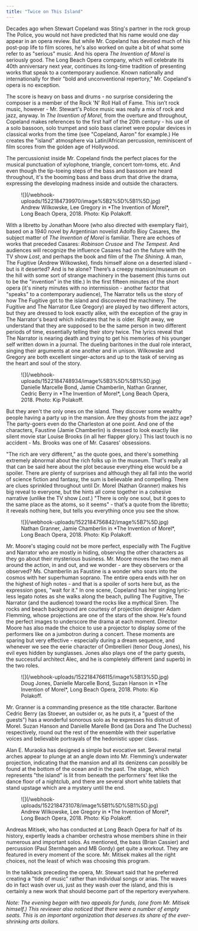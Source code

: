 ```yaml
---
title: "Twice on This Island"
---
```


Decades ago when Stewart Copeland was Sting's partner in the rock group The Police, you would not have predicted that his name would one day appear in an opera review.  But while Mr. Copeland has devoted much of his post-pop life to film scores, he's also worked on quite a bit of what some refer to as "serious" music. And his opera *The Invention of Morel* is seriously good. The Long Beach Opera company, which will celebrate its 40th anniversary next year, continues its long-time tradition of presenting works that speak to a contemporary audience. Known nationally and internationally for their "bold and unconventional repertory," Mr. Copeland's opera is no exception.

The score is heavy on bass and drums - no surprise considering the composer is a member of the Rock 'N' Roll Hall of Fame. This isn’t rock music, however - Mr.  Stewart's Police music was really a mix of rock and jazz, anyway. In *The Invention of Morel*, from the overture and throughout, Copeland makes references to the first half of the 20th century - his use of a solo bassoon, solo trumpet and solo bass clarinet were popular devices in classical works from the time (see "Copeland, Aaron" for example.) He creates the "island" atmosphere via Latin/African percussion, reminiscent of film scores from the golden age of Hollywood.

The percussionist inside Mr. Copeland finds the perfect places for the musical punctuation of xylophone, triangle, concert tom-toms, etc. And even though the tip-toeing steps of the bass and bassoon are heard throughout, it's the booming bass and bass drum that drive the drama, expressing the developing madness inside and outside the characters.

<figure data-type="image">
![](/webhook-uploads/1522184739970/image%5B2%5D%5B1%5D.jpg)
<figcaption>Andrew Wilkowske, Lee Gregory in *The Invention of Morel*, Long Beach Opera, 2018. Photo: Kip Polakoff.</figcaption>
</figure>

With a libretto by Jonathan Moore (who also directed with exemplary flair), based on a 1940 novel by Argentinian novelist Adolfo Bioy Casares, the subject matter of *The Invention of Morel* is familiar. There are echoes of works that preceded Casares: *Robinson Crusoe* and *The Tempest*. And audiences will recognize the influence Casares had on the future with the TV show *Lost*, and perhaps the book and film of the *The Shining*. A man, The Fugitive (Andrew Wilkowske), finds himself alone on a deserted island - but is it deserted? And is he alone? There’s a creepy mansion/museum on the hill with some sort of strange machinery in the basement (this turns out to be the "invention" in the title.) In the first fifteen minutes of the short opera (it's ninety minutes with no intermission - another factor that "speaks" to a contemporary audience), The Narrator tells us the story of how The Fugitive got to the island and discovered the machinery. The Fugitive and The Narrator (Lee Gregory) are played by two different actors, but they are dressed to look exactly alike, with the exception of the gray in The Narrator's beard which indicates that he is older. Right away, we understand that they are supposed to be the same person in two different periods of time, essentially telling their story twice. The lyrics reveal that The Narrator is nearing death and trying to get his memories of his younger self written down in a journal. The dueling baritones in the dual role interact, singing their arguments at one another and in unison. Wilkowske and Gregory are both excellent singer-actors and up to the task of serving as the heart and soul of the story.

<figure data-type="image">
![](/webhook-uploads/1522184748934/image%5B3%5D%5B1%5D.jpg)
<figcaption>Danielle Marcelle Bond, Jamie Chamberlin, Nathan Granner, Cedric Berry in *The Invention of Morel*, Long Beach Opera, 2018. Photo: Kip Polakoff.</figcaption>
</figure>

But they aren't the only ones on the island. They discover some wealthy people having a party up in the mansion. Are they ghosts from the jazz age? The party-goers even do the Charleston at one point. And one of the characters, Faustine (Jamie Chamberlin) is dressed to look exactly like silent movie star Louise Brooks (in all her flapper glory.) This last touch is no accident - Ms. Brooks was one of Mr. Casares' obsessions.

"The rich are very different," as the quote goes, and there's something extremely abnormal about the rich folks up in the museum. That's really all that can be said here about the plot because everything else would be a spoiler. There are plenty of surprises and although they all fall into the world of science fiction and fantasy, the sum is believable and compelling. There are clues sprinkled throughout until Dr. Morel (Nathan Granner) makes his big reveal to everyone, but the hints all come together in a cohesive narrative (unlike the TV show *Lost*.) "There is only one soul, but it goes to the same place as the atoms, so it seems" - that’s a quote from the libretto; it reveals nothing here, but tells you everything once you see the show.

<figure data-type="image">
![](/webhook-uploads/1522184756842/image%5B7%5D.jpg)
<figcaption>Nathan Granner, Jamie Chamberlin in *The Invention of Morel*, Long Beach Opera, 2018. Photo: Kip Polakoff.</figcaption>
</figure>

Mr. Moore's staging could not be more perfect, especially with The Fugitive and Narrator who are mostly in hiding, observing the other characters as they go about their mysterious business. Mr. Moore moves the two men all around the action, in and out, and we wonder - are they observers or the observed?
Ms. Chamberlin as Faustine is a wonder who soars into the cosmos with her superhuman soprano. The entire opera ends with her on the highest of high notes - and that is a spoiler of sorts here but, as the expression goes, "wait for it." In one scene, Copeland has her singing lyric-less legato notes as she walks along the beach, pulling The Fugitive, The Narrator (and the audience) toward the rocks like a mythical Siren. The rocks and beach background are courtesy of projection designer Adam Flemming, whose projections are one of the stars of the show. He's found the perfect images to underscore the drama at each moment. Director Moore has also made the choice to use a projector to display some of the performers like on a jumbotron during a concert. These moments are sparing but very effective - especially during a dream sequence, and whenever we see the eerie character of Ombrellieri (tenor Doug Jones), his evil eyes hidden by sunglasses. Jones also plays one of the party guests, the successful architect Alec, and he is completely different (and superb) in the two roles.

<figure data-type="image">
![](/webhook-uploads/1522184766115/image%5B13%5D.jpg)
<figcaption>Doug Jones, Danielle Marcelle Bond, Suzan Hanson in *The Invention of Morel*, Long Beach Opera, 2018. Photo: Kip Polakoff.</figcaption>
</figure>

Mr. Granner is a commanding presence as the title character. Baritone Cedric Berry (as Stoever, an outsider or, as he puts it, a "guest of the guests") has a wonderful sonorous solo as he expresses his distrust of Morel. Suzan Hanson and Danielle Marelle Bond (as Dora and The Duchess) respectively, round out the rest of the ensemble with their superlative voices and believable portrayals of the hedonistic upper class.

Alan E. Muraoka has designed a simple but evocative set. Several metal arches appear to plunge at an angle down into Mr. Flemming’s underwater projection, indicating that the mansion and all its denizens can possibly be found at the bottom of the ocean and in the past. The stage, which represents "the island" is lit from beneath the performers' feet like the dance floor of a nightclub, and there are several short white tablets that stand upstage which are a mystery until the end.

<figure data-type="image">
![](/webhook-uploads/1522184731078/image%5B1%5D%5B1%5D.jpg)
<figcaption>Andrew Wilkowske, Lee Gregory in *The Invention of Morel*, Long Beach Opera, 2018. Photo: Kip Polakoff.</figcaption>
</figure>

Andreas Mitisek, who has conducted at Long Beach Opera for half of its history, expertly leads a chamber orchestra whose members shine in their numerous and important solos. As mentioned, the bass (Brian Cassier) and percussion (Paul Sternhagen and MB Gordy) get quite a workout. They are featured in every moment of the score. Mr. Mitisek makes all the right choices, not the least of which was choosing this program.

In the talkback preceding the opera, Mr. Stewart said that he preferred creating a "tide of music" rather than individual songs or arias. The waves do in fact wash over us, just as they wash over the island, and this is certainly a new work that should become part of the repertory everywhere.
 
*Note: The evening began with two appeals for funds, (one from Mr. Mitisek himself.) This reviewer also noticed that there were a number of empty seats. This is an important organization that deserves its share of the ever-shrinking arts dollars.*
